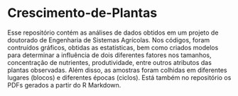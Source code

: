 # Crescimento-de-Plantas
Esse repositório contém as análises de dados obtidos em um projeto de doutorado de Engenharia de Sistemas Agrícolas. Nos códigos, foram contruídos gráficos, obtidas as estatísticas, bem como criados modelos para determinar a influência de dois diferentes fatores nos tamanhos, concentração de nutrientes, produtividade, entre outros atributos das plantas observadas. Além disso, as amostras foram colhidas em diferentes lugares (blocos) e diferentes épocas (ciclos). Está também no repositório os PDFs gerados a partir do R Markdown.
